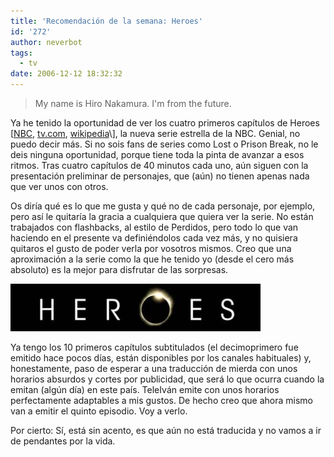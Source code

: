```yaml
---
title: 'Recomendación de la semana: Heroes'
id: '272'
author: neverbot
tags:
  - tv
date: 2006-12-12 18:32:32
---
```


> My name is Hiro Nakamura. I'm from the future.

Ya he tenido la oportunidad de ver los cuatro primeros capítulos de Heroes \[[NBC](http://www.nbc.com/Heroes/), [tv.com](http://www.tv.com/heroes/show/17552/summary.html), [wikipedia](http://en.wikipedia.org/wiki/Heroes_(TV_series))\], la nueva serie estrella de la NBC. Genial, no puedo decir más. Si no sois fans de series como Lost o Prison Break, no le deis ninguna oportunidad, porque tiene toda la pinta de avanzar a esos ritmos. Tras cuatro capítulos de 40 minutos cada uno, aún siguen con la presentación preliminar de personajes, que (aún) no tienen apenas nada que ver unos con otros.

Os diría qué es lo que me gusta y qué no de cada personaje, por ejemplo, pero así le quitaría la gracia a cualquiera que quiera ver la serie. No están trabajados con flashbacks, al estilo de Perdidos, pero todo lo que van haciendo en el presente va definiéndolos cada vez más, y no quisiera quitaros el gusto de poder verla por vosotros mismos. Creo que una aproximación a la serie como la que he tenido yo (desde el cero más absoluto) es la mejor para disfrutar de las sorpresas.

![Heroes](./recomendacion-de-la-semana-heroes/heroes_logo.jpg "Heroes")

Ya tengo los 10 primeros capítulos subtitulados (el decimoprimero fue emitido hace pocos días, están disponibles por los canales habituales) y, honestamente, paso de esperar a una traducción de mierda con unos horarios absurdos y cortes por publicidad, que será lo que ocurra cuando la emitan (algún día) en este país. TeleIván emite con unos horarios perfectamente adaptables a mis gustos. De hecho creo que ahora mismo van a emitir el quinto episodio. Voy a verlo.

Por cierto: Sí, está sin acento, es que aún no está traducida y no vamos a ir de pendantes por la vida.
